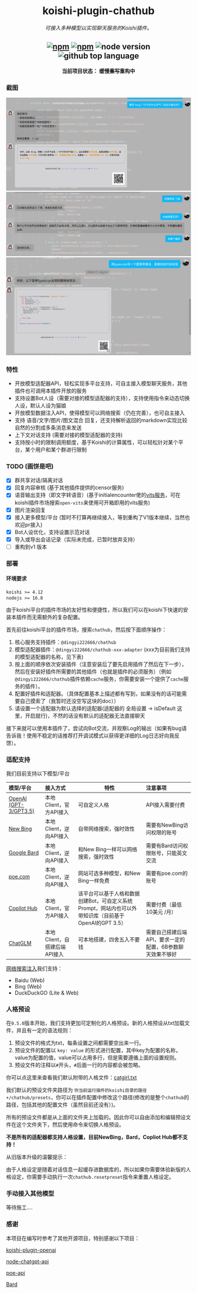 
<div align="center">

# koishi-plugin-chathub

_可接入多种模型以实现聊天服务的Koishi插件。_

## [![npm](https://img.shields.io/npm/v/@dingyi222666/koishi-plugin-chathub)](https://www.npmjs.com/package/@dingyi222666/koishi-plugin-chathub) [![npm](https://img.shields.io/npm/dt/@dingyi222666/koishi-plugin-chathub)](https://www.npmjs.com/package/@dingyi222666/koishi-plugin-chathub) ![node version](https://img.shields.io/badge/node-%3E=16.8-green) ![github top language](https://img.shields.io/github/languages/top/dingyi222666/koishi-plugin-chathub?logo=github)

**当前项目状态： 缓慢~~重写~~重构中**

</div>

### 截图

![询问New Bing生活问题](./screenshots/bing_screenshot.png)
![自定义人设](./screenshots/preset_screenshot.png)
![图文混合渲染](./screenshots/code_screenshot.png)

### 特性

- 开放模型适配器API，轻松实现多平台支持，可自主接入模型聊天服务，其他插件也可调用本插件开放的服务
- 支持设置Bot人设（需要对接的模型适配器的支持），支持使用指令来动态切换人设，默认人设为猫娘
- 开放模型数据注入API，使得模型可以网络搜索（仍在完善），也可自主接入
- 支持 语音/文字/图片/图文混合 回复，还支持解析返回的markdown实现比较自然的分割成多条消息来发送
- 上下文对话支持 (需要对接的模型适配器的支持)
- 支持按小时的限制调用额度，基于Koishi的计算属性，可以轻松针对某个平台，某个用户和某个群进行限制

### TODO (画饼是吧)

- [x] 群共享对话/隔离对话
- [x] 回复内容审核 (基于其他插件提供的censor服务)
- [x] 语音输出支持（即文字转语音）(基于initialencounter佬的[vits服务](https://github.com/initialencounter/mykoishi/blame/master/vits/readme.md)，可在koishi插件市场搜索`open-vits`来使用可开箱即用的vits服务)
- [x] 图片渲染回复
- [x] 接入更多模型/平台 (暂时不打算再继续接入，等到重构了V1版本继续，当然也欢迎pr接入)
- [x] Bot人设优化，支持设置示范对话
- [x] 导入或导出会话记录（实际未完成，已暂时放弃支持）
- [ ] 重构到v1 版本

### 部署

#### 环境要求

```text
koishi >= 4.12
nodejs >= 16.8
```

由于koishi平台的插件市场的友好性和便捷性，所以我们可以在koishi下快速的安装本插件而无需额外的复杂配置。

首先前往koishi平台的插件市场，搜索`chathub`，然后按下面顺序操作：

1. 核心服务支持插件：`@dingyi222666/chathub`
2. 模型适配器插件：`@dingyi222666/chathub-xxx-adapter` (xxx为目前我们支持的模型适配器的名称，见下表)
3. 按上面的顺序依次安装插件（注意安装后了要先启用插件了然后在下一步），然后在安装好插件所需要的其他插件（也就是插件的必须服务）（例如`@dingyi222666/chathub`插件依赖`cache`服务，你需要安装一个提供了`cache`服务的插件）。
4. 配置好插件和适配器。（具体配置基本上描述都有写到，如果没有的话可能需要自己摸索了（我暂时还没空写这块的doc））
5. 请设置一个适配器为默认选择的适配器(适配器的
    全局设置 -> isDefault
这里，开启就行)，不然的话没有默认的适配器无法直接聊天

接下来就可以使用本插件了，尝试向Bot交流，并观察Log的输出（如果有bug请告诉我！使用不稳定的话推荐打开调试模式以获得更详细的Log日志好向我反馈）。

### 适配支持

我们目前支持以下模型/平台

|  模型/平台  |  接入方式  |  特性  |  注意事项  |
|:----------|:----------|-------|:----------|
| [OpenAI (GPT-3/GPT3.5)](/packages/openai-adapter/README.md) | 本地Client，官方API接入 | 可自定义人格 | API接入需要付费 |
| [New Bing](/packages/newbing-adapter/README.md) | 本地Client，逆向API接入 | 自带网络搜索，强时效性 | 需要有NewBing访问权限的账号 |
| [Google Bard](/packages/bard-adapter/README.md) | 本地Client，逆向API接入 | 和New Bing一样可以网络搜索，强时效性 | 需要有Bard访问权限账号，只能英文交流 |
| [poe.com](/packages/poe-adapter/README.md) | 本地Client，逆向API接入 | 网站可选多种模型，和New Bing一样免费 | 需要有poe.com的账号 |
| [Copilot Hub](/packages/copilothub-adapter/README.md) | 本地Client，官方API接入 | 该平台可以基于人格和数据创建Bot，可自定义系统Prompt，网站内也可以外带知识库（目前基于OpenAI的GPT 3.5） | 需要付费（最低10美元 /月） |
| [ChatGLM](/packages/chatglm-adapter/README.md) | 本地Client，自搭建后端API接入 | 可本地搭建，四舍五入不要钱 | 需要自己搭建后端API，要求一定的配置，6B参数聊天效果不够好 |

[网络搜索注入](/packages/search-service/README.md)我们支持：

- Baidu (Web)
- Bing (Web)
- DuckDuckGO (Lite & Web)

### 人格预设

在`0.5.0`版本开始，我们支持更加可定制化的人格预设。新的人格预设从txt加载文件，并且有一定的语法规则：

1. 预设文件的格式为txt，每条设置之间都需要空出来一行。
2. 预设文件的配置以 `key: value` 的形式进行配置，其中key为配置的名称，value为配置的值，value可以占用多行，但是需要遵循上面的设置规则。
3. 预设文件的注释以`#`开头，`#`后面一行的内容都会被忽略。

你可以点这里来查看我们默认附带的人格文件：[catgirl.txt](/packages/core/resources/presets/catgirl.txt)

我们默认的预设文件夹路径为 `你当前运行插件的koishi目录的路径+/chathub/presets`，你可以在插件配置中修改这个路径(修改的是整个`chathub`的路径，包括其他的配置文件（虽然目前还没有）)。

所有的预设文件都是从上面的文件夹上加载的。因此你可以自由添加和编辑预设文件在这个文件夹下，然后使用命令来切换人格预设。

**不是所有的适配器都支持人格设置，目前NewBing，Bard，Copliot Hub都不支持！**

从旧版本升级的温馨提示：

由于人格设定是随着对话信息一起缓存进数据库的，所以如果你需要体验新版的人格设定，你需要手动执行一次`chathub.resetpreset`指令来重置人格设定。

### 手动接入其他模型

等待施工....

### 感谢

本项目在编写时参考了其他开源项目，特别感谢以下项目：

[koishi-plugin-openai](https://github.com/TomLBZ/koishi-plugin-openai)

[node-chatgpt-api](https://github.com/waylaidwanderer/node-chatgpt-api)

[poe-api](https://github.com/ading2210/poe-api)

[Bard](https://github.com/acheong08/Bard)
